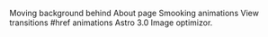 Moving background behind About page
Smooking animations
View transitions #href animations
Astro 3.0 Image optimizor.
